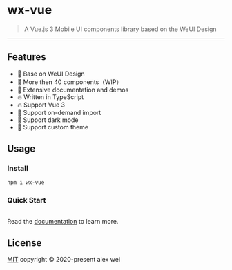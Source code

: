 # wx-vue

> A Vue.js 3 Mobile UI components library based on the WeUI Design

---

## Features

- 🍥 Base on WeUI Design
- 🚀 More then 40 components（WIP）
- 📗 Extensive documentation and demos
- 🔥 Written in TypeScript
- 🔥 Support Vue 3
- 💪 Support on-demand import
- 💪 Support dark mode
- 💪 Support custom theme

## Usage

### Install

```sh
npm i wx-vue
```

### Quick Start

```

```

Read the [documentation](https://alex8088.github.io/wx-vue-next/docs/) to learn more.

## License

[MIT](./LICENSE) copyright © 2020-present alex wei
